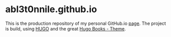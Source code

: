 # abl3t0nnile.github.io

This is the production repository of my personal GitHub.io [page](http://abl3t0nnile.github.io). The project is build, using [HUGO](https://gohugo.io) and the great [Hugo Books - Theme](https://github.com/alex-shpak/hugo-book).
